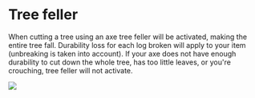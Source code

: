 # Tree feller

When cutting a tree using an axe tree feller will be activated, making the entire tree fall. Durability loss for each log broken will apply to your item (unbreaking is taken into account). If your axe does not have enough durability to cut down the whole tree, has too little leaves, or you're crouching, tree feller will not activate.

![](../../.gitbook/assets/feller.gif)
